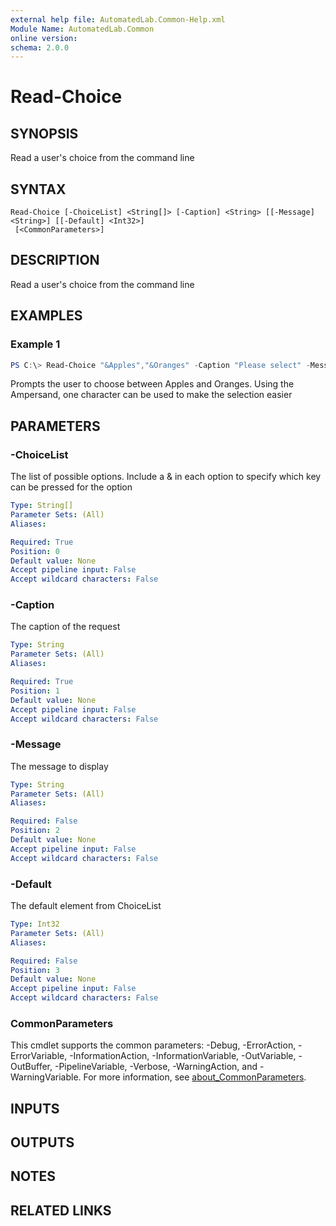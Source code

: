 ```yaml
---
external help file: AutomatedLab.Common-Help.xml
Module Name: AutomatedLab.Common
online version:
schema: 2.0.0
---
```


# Read-Choice

## SYNOPSIS

Read a user's choice from the command line

## SYNTAX

```
Read-Choice [-ChoiceList] <String[]> [-Caption] <String> [[-Message] <String>] [[-Default] <Int32>]
 [<CommonParameters>]
```

## DESCRIPTION

Read a user's choice from the command line

## EXAMPLES

### Example 1
```powershell
PS C:\> Read-Choice "&Apples","&Oranges" -Caption "Please select" -Message "What are we comparing today?"
```

Prompts the user to choose between Apples and Oranges. Using the Ampersand, one character can be used to make the selection easier

## PARAMETERS

### -ChoiceList
The list of possible options. Include a & in each option to specify which key can be pressed for the option

```yaml
Type: String[]
Parameter Sets: (All)
Aliases:

Required: True
Position: 0
Default value: None
Accept pipeline input: False
Accept wildcard characters: False
```

### -Caption
The caption of the request

```yaml
Type: String
Parameter Sets: (All)
Aliases:

Required: True
Position: 1
Default value: None
Accept pipeline input: False
Accept wildcard characters: False
```

### -Message
The message to display

```yaml
Type: String
Parameter Sets: (All)
Aliases:

Required: False
Position: 2
Default value: None
Accept pipeline input: False
Accept wildcard characters: False
```

### -Default
The default element from ChoiceList

```yaml
Type: Int32
Parameter Sets: (All)
Aliases:

Required: False
Position: 3
Default value: None
Accept pipeline input: False
Accept wildcard characters: False
```

### CommonParameters
This cmdlet supports the common parameters: -Debug, -ErrorAction, -ErrorVariable, -InformationAction, -InformationVariable, -OutVariable, -OutBuffer, -PipelineVariable, -Verbose, -WarningAction, and -WarningVariable. For more information, see [about_CommonParameters](http://go.microsoft.com/fwlink/?LinkID=113216).

## INPUTS

## OUTPUTS

## NOTES

## RELATED LINKS
